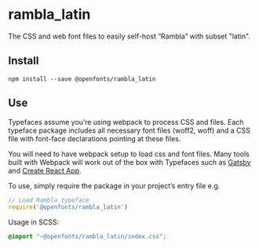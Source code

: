 
# rambla_latin

The CSS and web font files to easily self-host “Rambla” with subset "latin".

## Install

`npm install --save @openfonts/rambla_latin`

## Use

Typefaces assume you’re using webpack to process CSS and files. Each typeface
package includes all necessary font files (woff2, woff) and a CSS file with
font-face declarations pointing at these files.

You will need to have webpack setup to load css and font files. Many tools built
with Webpack will work out of the box with Typefaces such as [Gatsby](https://github.com/gatsbyjs/gatsby)
and [Create React App](https://github.com/facebookincubator/create-react-app).

To use, simply require the package in your project’s entry file e.g.

```javascript
// Load Rambla typeface
require('@openfonts/rambla_latin')
```

Usage in SCSS:
```scss
@import "~@openfonts/rambla_latin/index.css";
```
